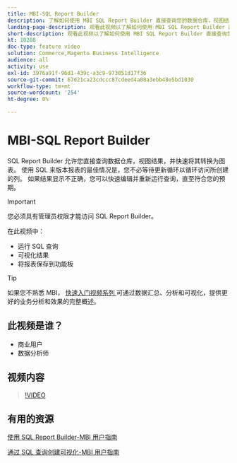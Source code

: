 ```yaml
---
title: MBI-SQL Report Builder
description: 了解如何使用 MBI SQL Report Builder 直接查询您的数据仓库，视图结果，并快速将其转换为图表。
landing-page-description: 观看此视频以了解如何使用 MBI SQL Report Builder 直接查询您的数据仓库，视图结果，并快速将其转换为图表。
short-description: 观看此视频以了解如何使用 MBI SQL Report Builder 直接查询您的数据仓库，视图结果，并快速将其转换为图表。
kt: 10288
doc-type: feature video
solution: Commerce,Magento Business Intelligence
audience: all
activity: use
exl-id: 3976a91f-96d1-439c-a3c9-973051d17f36
source-git-commit: 67d21ca23cdccc87cdeed4a08a3ebb48e5bd1030
workflow-type: tm+mt
source-wordcount: '254'
ht-degree: 0%

---
```


# MBI-SQL Report Builder

SQL Report Builder 允许您直接查询数据仓库，视图结果，并快速将其转换为图表。 使用 SQL 来版本报表的最佳情况是，您不必等待更新循环以循环访问所创建的列。 如果结果显示不正确，您可以快速编辑并重新运行查询，直至符合您的预期。

>[!IMPORTANT]
>
>您必须具有管理员权限才能访问 SQL Report Builder。

在此视频中：

- 运行 SQL 查询
- 可视化结果
- 将报表保存到功能板

>[!TIP]
>
>如果您不熟悉 MBI， [ 快速入门视频系列 ](1-overview.md) 可通过数据汇总、分析和可视化，提供更好的业务分析和效果的完整概述。

## 此视频是谁？

- 商业用户
- 数据分析师

## 视频内容

>[!VIDEO](https://video.tv.adobe.com/v/342406?quality=12&learn=on)

## 有用的资源

[使用 SQL Report Builder-MBI 用户指南](https://experienceleague.adobe.com/docs/commerce-business-intelligence/mbi/analyze/sql/sql-rpt-bldr.html)

[通过 SQL 查询创建可视化-MBI 用户指南](https://experienceleague.adobe.com/docs/commerce-business-intelligence/mbi/tutorials/create-visuals-from-sql.html)
